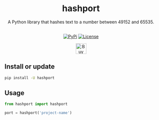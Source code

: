 <h1 align="center">hashport</h1>
<p align="center">
    A Python library that hashes text to a number between 49152 and 65535.
    <br />
    <br />
</p>
<p align="center">
    <a href="https://pypi.python.org/pypi/hashport/"><img alt="PyPi" src="https://img.shields.io/pypi/v/hashport.svg?style=flat-square"></a>
    <a href="https://github.com/labteral/hashport/blob/master/LICENSE"><img alt="License" src="https://img.shields.io/github/license/labteral/hashport.svg?style=flat-square"></a>
</p>
<p align="center">
    <a href="https://www.buymeacoffee.com/brunneis" target="_blank"><img src="https://cdn.buymeacoffee.com/buttons/default-orange.png" alt="Buy Me A Coffee" height="35px"></a>
</p>

## Install or update
```bash
pip install -U hashport
```

## Usage
```python
from hashport import hashport

port = hashport('project-name')
```
